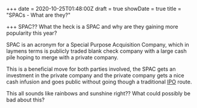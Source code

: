 +++
date = 2020-10-25T01:48:00Z
draft = true
showDate = true
title = "SPACs - What are they?"

+++
SPAC?? What the heck is a SPAC and why are they gaining more popularity this year?

SPAC is an acronym for a Special Purpose Acquisition Company, which in laymens terms is publicly traded blank check company with a large cash pile hoping to merge with a private company. 

This is a beneficial move for both parties involved, the SPAC gets an investment in the private company and the private company gets a nice cash infusion and goes public without going though a traditional [IPO](https://www.investopedia.com/terms/i/ipo.asp "IPO") route.  
  
This all sounds like rainbows and sunshine right?? What could possibly be bad about this?